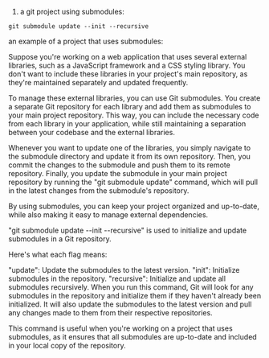 1) a git project using submodules:
```
git submodule update --init --recursive
```
an example of a project that uses submodules:

Suppose you're working on a web application that uses several external libraries, such as a JavaScript framework and a CSS styling library. You don't want to include these libraries in your project's main repository, as they're maintained separately and updated frequently.

To manage these external libraries, you can use Git submodules. You create a separate Git repository for each library and add them as submodules to your main project repository. This way, you can include the necessary code from each library in your application, while still maintaining a separation between your codebase and the external libraries.

Whenever you want to update one of the libraries, you simply navigate to the submodule directory and update it from its own repository. Then, you commit the changes to the submodule and push them to its remote repository. Finally, you update the submodule in your main project repository by running the "git submodule update" command, which will pull in the latest changes from the submodule's repository.

By using submodules, you can keep your project organized and up-to-date, while also making it easy to manage external dependencies.

"git submodule update --init --recursive" is used to initialize and update submodules in a Git repository.

Here's what each flag means:

"update": Update the submodules to the latest version.
"init": Initialize submodules in the repository.
"recursive": Initialize and update all submodules recursively.
When you run this command, Git will look for any submodules in the repository and initialize them if they haven't already been initialized. It will also update the submodules to the latest version and pull any changes made to them from their respective repositories.

This command is useful when you're working on a project that uses submodules, as it ensures that all submodules are up-to-date and included in your local copy of the repository.

